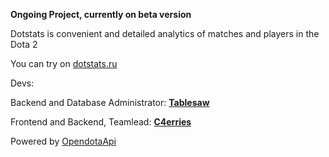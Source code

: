   **Ongoing Project, currently on beta version**

Dotstats is convenient and detailed analytics of matches and players in the Dota 2

You can try on [dotstats.ru](https://dotstats.ru)

Devs:

Backend and Database Administrator: [**Tablesaw**](https://github.com/Tables4w)

Frontend and Backend, Teamlead: [**C4erries**](https://github.com/C4erries)

Powered by [OpendotaApi](https://docs.opendota.com)
